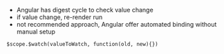 - Angular has digest cycle to check value change
- if value change, re-render run
- not recommended approach, Angular offer automated binding without manual setup

```
$scope.$watch(valueToWatch, function(old, new){})
```
